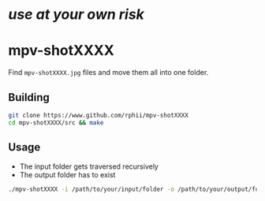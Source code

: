 # *use at your own risk*

# mpv-shotXXXX

Find `mpv-shotXXXX.jpg` files and move them all into one folder.

## Building

```sh
git clone https://www.github.com/rphii/mpv-shotXXXX
cd mpv-shotXXXX/src && make
```

## Usage

- The input folder gets traversed recursively
- The output folder has to exist

```sh
./mpv-shotXXXX -i /path/to/your/input/folder -o /path/to/your/output/folder
```



